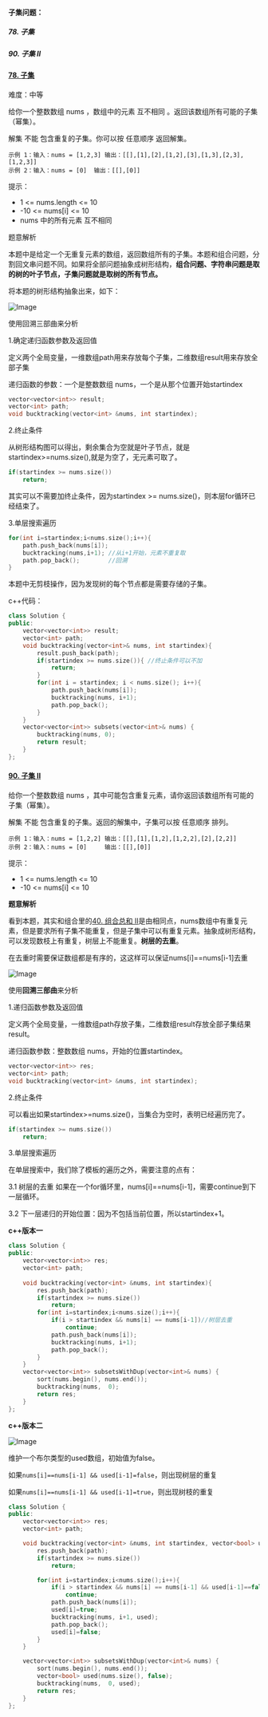 #### 子集问题：
##### 78. 子集
##### 90. 子集 II


#### [78. 子集](https://leetcode-cn.com/problems/subsets/)

难度：中等

给你一个整数数组 nums ，数组中的元素 互不相同 。返回该数组所有可能的子集（幂集）。

解集 不能 包含重复的子集。你可以按 任意顺序 返回解集。

```
示例 1：输入：nums = [1,2,3] 输出：[[],[1],[2],[1,2],[3],[1,3],[2,3],[1,2,3]]
示例 2：输入：nums = [0]  输出：[[],[0]]
```


提示：

* 1 <= nums.length <= 10
* -10 <= nums[i] <= 10
* nums 中的所有元素 互不相同

题意解析

本题中是给定一个无重复元素的数组，返回数组所有的子集。本题和组合问题，分割回文串问题不同。如果将全部问题抽象成树形结构，**组合问题、字符串问题是取的树的叶子节点，子集问题就是取树的所有节点。**

将本题的树形结构抽象出来，如下：

![Image](https://raw.githubusercontent.com/zjsse-jing/leetcode_learn/blob/main/picture/78%E5%AD%90%E9%9B%86%E9%97%AE%E9%A2%98%E5%9B%BE%E7%89%871.jpg)

使用回溯三部曲来分析

1.确定递归函数参数及返回值

定义两个全局变量，一维数组path用来存放每个子集，二维数组result用来存放全部子集

递归函数的参数：一个是整数数组 nums，一个是从那个位置开始startindex

```c++
vector<vector<int>> result;
vector<int> path;
void bucktracking(vector<int> &nums, int startindex);
```

2.终止条件

从树形结构图可以得出，剩余集合为空就是叶子节点，就是startindex>=nums.size(),就是为空了，无元素可取了。

```c++
if(startindex >= nums.size())
	return;
```

其实可以不需要加终止条件，因为startindex >= nums.size()，则本层for循环已经结束了。

3.单层搜索遍历

```c++
for(int i=startindex;i<nums.size();i++){
	path.push_back(nums[i]);
	bucktracking(nums,i+1); //从i+1开始，元素不重复取
	path.pop_back();        //回溯
}
```

本题中无剪枝操作，因为发现树的每个节点都是需要存储的子集。

c++代码：

```C++
class Solution {
public:
    vector<vector<int>> result;
    vector<int> path;
    void bucktracking(vector<int>& nums, int startindex){
        result.push_back(path);
        if(startindex >= nums.size()){ //终止条件可以不加
            return;
        }
        for(int i = startindex; i < nums.size(); i++){
            path.push_back(nums[i]);
            bucktracking(nums, i+1);
            path.pop_back();
        }
    }
    vector<vector<int>> subsets(vector<int>& nums) {
        bucktracking(nums, 0);
        return result;
    }
};
```

#### [90. 子集 II](https://leetcode-cn.com/problems/subsets-ii/)

给你一个整数数组 nums ，其中可能包含重复元素，请你返回该数组所有可能的子集（幂集）。

解集 不能 包含重复的子集。返回的解集中，子集可以按 任意顺序 排列。

```
示例 1：输入：nums = [1,2,2] 输出：[[],[1],[1,2],[1,2,2],[2],[2,2]]
示例 2：输入：nums = [0]     输出：[[],[0]]
```


提示：

* 1 <= nums.length <= 10
* -10 <= nums[i] <= 10

**题意解析**

看到本题，其实和组合里的[40. 组合总和 II](https://leetcode-cn.com/problems/combination-sum-ii/)是由相同点，nums数组中有重复元素，但是要求所有子集不能重复，但是子集中可以有重复元素。抽象成树形结构，可以发现数枝上有重复，树层上不能重复。**树层的去重**。

在去重时需要保证数组都是有序的，这这样可以保证nums[i]==nums[i-1]去重

![Image](https://raw.githubusercontent.com/zjsse-jing/leetcode_learn/blob/main/picture/90%E5%AD%90%E9%9B%86II%E5%9B%BE%E7%89%871.jpg)

使用**回溯三部曲**来分析

1.递归函数参数及返回值

定义两个全局变量，一维数组path存放子集，二维数组result存放全部子集结果result。

递归函数参数：整数数组 nums，开始的位置startindex。

```c++
vector<vector<int>> res;
vector<int> path;
void bucktracking(vector<int> &nums, int startindex);
```

2.终止条件

可以看出如果startindex>=nums.size()，当集合为空时，表明已经遍历完了。

```c++
if(startindex >= nums.size())
	return;
```

3.单层搜索遍历

在单层搜索中，我们除了模板的遍历之外，需要注意的点有：

3.1 树层的去重 如果在一个for循环里，nums[i]==nums[i-1]，需要continue到下一层循环。

3.2 下一层递归的开始位置：因为不包括当前位置，所以startindex+1。

**c++版本一**

```c++
class Solution {
public:
    vector<vector<int>> res;
    vector<int> path;
    
    void bucktracking(vector<int> &nums, int startindex){
	    res.push_back(path);
	    if(startindex >= nums.size()) 
		    return;
	    for(int i=startindex;i<nums.size();i++){
		    if(i > startindex && nums[i] == nums[i-1])//树层去重
			    continue;
		    path.push_back(nums[i]);
		    bucktracking(nums, i+1);
		    path.pop_back();
	    }
    }
    vector<vector<int>> subsetsWithDup(vector<int>& nums) {
        sort(nums.begin(), nums.end());
	    bucktracking(nums,  0);
	    return res;
    }
};
```

**c++版本二**

![Image](https://raw.githubusercontent.com/zjsse-jing/leetcode_learn/blob/main/picture/90%E5%AD%90%E9%9B%86II%E5%9B%BE%E7%89%872.jpg)

维护一个布尔类型的used数组，初始值为false。

如果`nums[i]==nums[i-1] && used[i-1]=false`，则出现树层的重复

如果`nums[i]==nums[i-1] && used[i-1]=true`，则出现树枝的重复

```C++
class Solution {
public:
    vector<vector<int>> res;
    vector<int> path;

    void bucktracking(vector<int> &nums, int startindex, vector<bool> used){
	    res.push_back(path);
	    if(startindex >= nums.size()) 
		    return;

	    for(int i=startindex;i<nums.size();i++){
		    if(i > startindex && nums[i] == nums[i-1] && used[i-1]==false)  //树层去重
			    continue;
		    path.push_back(nums[i]);
            used[i]=true;
		    bucktracking(nums, i+1, used);
		    path.pop_back();
            used[i]=false;
	    }
    }

    vector<vector<int>> subsetsWithDup(vector<int>& nums) {
        sort(nums.begin(), nums.end());
        vector<bool> used(nums.size(), false);
	    bucktracking(nums,  0, used);
	    return res;
    }
};
```

